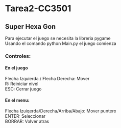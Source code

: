 # Tarea2-CC3501
## Super Hexa Gon

Para ejecutar el juego se necesita la libreria pygame  
Usando el comando python Main.py el juego comienza  

### Controles:
#### En el juego
Flecha Izquierda / Flecha Derecha: Mover  
R: Reiniciar nivel  
ESC: Cerrar juego  
  
#### En el menu:
Flecha Izuiqerda/Derecha/Arriba/Abajo: Mover puntero  
ENTER: Seleccionar  
BORRAR: Volver atras  

